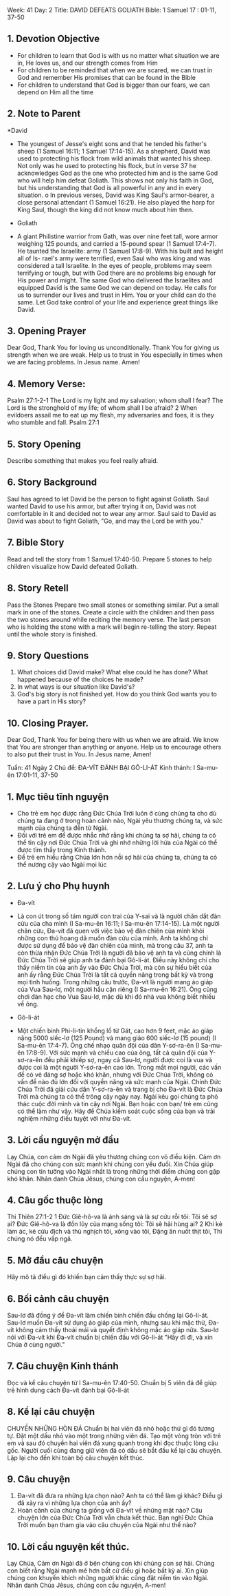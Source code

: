 Week: 41
Day: 2
Title: DAVID DEFEATS GOLIATH
Bible: 1 Samuel 17 : 01-11, 37-50

## 1. Devotion Objective
- For children to learn that God is with us no matter what situation we are in, He loves us, and our strength comes from Him
- For children to be reminded that when we are scared, we can trust in God and remember His promises that can be found in the Bible
- For children to understand that God is bigger than our fears, we can depend on Him all the time

## 2. Note to Parent
*David
- The youngest of Jesse's eight sons and that he tended his father's sheep (1 Samuel 16:11; 1 Samuel 17:14-15). As a shepherd, David was used to protecting his flock from wild animals that wanted his sheep. Not only was he used to protecting his flock, but in verse 37 he acknowledges God as the one who protected him and is the same God who will help him defeat Goliath. This shows not only his faith in God, but his understanding that God is all powerful in any and in every situation. o In previous verses, David was King Saul's armor-bearer, a close personal attendant (1 Samuel 16:21). He also played the harp for King Saul, though the king did not know much about him then.
* Goliath
- A giant Philistine warrior from Gath, was over nine feet tall, wore armor weighing 125 pounds, and carried a 15-pound spear (1 Samuel 17:4-7). He taunted the Israelite: army (1 Samuel 17:8-9). With his built and height all of Is- rael's army were terrified, even Saul who was king and was considered a tall Israelite. In the eyes of people, problems may seem terrifying or tough, but with God there are no problems big enough for His power and might. The same God who delivered the Israelites and equipped David is the same God we can depend on today. He calls for us to surrender our lives and trust in Him. You or your child can do the same. Let God take control of your life and experience great things like David.

## 3. Opening Prayer
Dear God, Thank You for loving us unconditionally. Thank You for giving us strength when we are weak. Help us to trust in You especially in times when we are facing problems. In Jesus name. Amen!

## 4. Memory Verse:
Psalm 27:1-2-1 The Lord is my light and my salvation; whom shall I fear? The Lord is the stronghold of my life; of whom shall I be afraid? 2 When evildoers assail me to eat up my flesh, my adversaries and foes, it is they who stumble and fall. Psalm 27:1

## 5. Story Opening
Describe something that makes you feel really afraid.

## 6. Story Background
Saul has agreed to let David be the person to fight against Goliath. Saul wanted David to use his armor, but after trying it on, David was not comfortable in it and decided not to wear any armor. Saul said to David as David was about to fight Goliath, "Go, and may the Lord be with you."

## 7. Bible Story
Read and tell the story from 1 Samuel 17:40-50. Prepare 5 stones to help children visualize how David defeated Goliath.

## 8. Story Retell
Pass the Stones Prepare two small stones or something similar. Put a small mark in one of the stones. Create a circle with the children and then pass the two stones around while reciting the memory verse. The last person who is holding the stone with a mark will begin re-telling the story. Repeat until the whole story is finished.


## 9. Story Questions
1. What choices did David make? What else could he has done? What happened because of the choices he made?
2. In what ways is our situation like David's?
3. God's big story is not finished yet. How do you think God wants you to have a part in His story?

## 10. Closing Prayer.
Dear God, Thank You for being there with us when we are afraid. We know that You are stronger than anything or anyone. Help us to encourage others to also put their trust in You. In Jesus name, Amen!



Tuần: 41
Ngày 2
Chủ đề: ĐA-VÍT ĐÁNH BẠI GÔ-LI-ÁT
Kinh thánh: I Sa-mu-ên 17:01-11, 37-50

## 1. Mục tiêu tĩnh nguyện
- Cho trẻ em học được rằng Đức Chúa Trời luôn ở cùng chúng ta cho dù chúng ta đang ở trong hoàn cảnh nào, Ngài yêu thương chúng ta, và sức mạnh của chúng ta đến từ Ngài.
- Đối với trẻ em để được nhắc nhở rằng khi chúng ta sợ hãi, chúng ta có thể tin cậy nơi Đức Chúa Trời và ghi nhớ những lời hứa của Ngài có thể được tìm thấy trong Kinh thánh.
- Để trẻ em hiểu rằng Chúa lớn hơn nỗi sợ hãi của chúng ta, chúng ta có thể nương cậy vào Ngài mọi lúc

## 2. Lưu ý cho Phụ huynh
* Đa-vít
- Là con út trong số tám người con trai của Y-sai và là người chăn dắt đàn cừu của cha mình (I Sa-mu-ên 16:11; I Sa-mu-ên 17:14-15). Là một người chăn cừu, Đa-vít đã quen với việc bảo vệ đàn chiên của mình khỏi những con thú hoang dã muốn đàn cừu của mình. Anh ta không chỉ được sử dụng để bảo vệ đàn chiên của mình, mà trong câu 37, anh ta còn thừa nhận Đức Chúa Trời là người đã bảo vệ anh ta và cũng chính là Đức Chúa Trời sẽ giúp anh ta đánh bại Gô-li-át. Điều này không chỉ cho thấy niềm tin của anh ấy vào Đức Chúa Trời, mà còn sự hiểu biết của anh ấy rằng Đức Chúa Trời là tất cả quyền năng trong bất kỳ và trong mọi tình huống. Trong những câu trước, Đa-vít là người mang áo giáp của Vua Sau-lơ, một người hầu cận riêng (I Sa-mu-ên 16:21). Ông cũng chơi đàn hạc cho Vua Sau-lơ, mặc dù khi đó nhà vua không biết nhiều về ông.
* Gô-li-át
- Một chiến binh Phi-li-tin khổng lồ từ Gát, cao hơn 9 feet, mặc áo giáp nặng 5000 siếc-lơ (125 Pound) và mang giáo 600 siếc-lơ (15 pound) (I Sa-mu-ên 17:4-7). Ông chế nhạo quân đội của dân Y-sơ-ra-ên (I Sa-mu-ên 17:8-9). Với sức mạnh và chiều cao của ông, tất cả quân đội của Y-sơ-ra-ên đều phải khiếp sợ, ngay cả Sau-lơ, người được coi là vua và được coi là một người Y-sơ-ra-ên cao lớn. Trong mắt mọi người, các vấn đề có vẻ đáng sợ hoặc khó khăn, nhưng với Đức Chúa Trời, không có vấn đề nào đủ lớn đối với quyền năng và sức mạnh của Ngài. Chính Đức Chúa Trời đã giải cứu dân Y-sơ-ra-ên và trang bị cho Đa-vít là Đức Chúa Trời mà chúng ta có thể trông cậy ngày nay. Ngài kêu gọi chúng ta phó thác cuộc đời mình và tin cậy nơi Ngài. Bạn hoặc con bạn/ trẻ em cũng có thể làm như vậy. Hãy để Chúa kiểm soát cuộc sống của bạn và trải nghiệm những điều tuyệt vời như Đa-vít.

## 3. Lời cầu nguyện mở đầu
Lạy Chúa, con cảm ơn Ngài đã yêu thương chúng con vô điều kiện. Cảm ơn Ngài đã cho chúng con sức mạnh khi chúng con yếu đuối. Xin Chúa giúp chúng con tin tưởng vào Ngài nhất là trong những thời điểm chúng con gặp khó khăn. Nhân danh Chúa Jêsus, chúng con cầu nguyện, A-men!

## 4. Câu gốc thuộc lòng
Thi Thiên 27:1-2
1 Đức Giê-hô-va là ánh sáng và là sự cứu rỗi tôi: Tôi sẽ sợ ai? Đức Giê-hô-va là đồn lũy của mạng sống tôi: Tôi sẽ hãi hùng ai? 2 Khi kẻ làm ác, kẻ cừu địch và thù nghịch tôi, xông vào tôi, Đặng ăn nuốt thịt tôi, Thì chúng nó đều vấp ngã.

## 5. Mở đầu câu chuyện
Hãy mô tả điều gì đó khiến bạn cảm thấy thực sự sợ hãi.

## 6. Bối cảnh câu chuyện
Sau-lơ đã đồng ý để Đa-vít làm chiến binh chiến đấu chống lại Gô-li-át. Sau-lơ muốn Đa-vít sử dụng áo giáp của mình, nhưng sau khi mặc thử, Đa-vít không cảm thấy thoải mái và quyết định không mặc áo giáp nữa. Sau-lơ nói với Đa-vít khi Đa-vít chuẩn bị chiến đấu với Gô-li-át "Hãy đi đi, và xin Chúa ở cùng người."

## 7. Câu chuyện Kinh thánh
Đọc và kể câu chuyện từ I Sa-mu-ên 17:40-50. Chuẩn bị 5 viên đá để giúp trẻ hình dung cách Đa-vít đánh bại Gô-li-át

## 8. Kể lại câu chuyện
CHUYỀN NHỮNG HÒN ĐÁ
Chuẩn bị hai viên đá nhỏ hoặc thứ gì đó tương tự. Đặt một dấu nhỏ vào một trong những viên đá. Tạo một vòng tròn với trẻ em và sau đó chuyền hai viên đá xung quanh trong khi đọc thuộc lòng câu gốc. Người cuối cùng đang giữ viên đá có dấu sẽ bắt đầu kể lại câu chuyện. Lặp lại cho đến khi toàn bộ câu chuyện kết thúc.


## 9. Câu chuyện
1. Đa-vít đã đưa ra những lựa chọn nào? Anh ta có thể làm gì khác? Điều gì đã xảy ra vì những lựa chọn của anh ấy?
2. Hoàn cảnh của chúng ta giống với Đa-vít về những mặt nào?
Câu chuyện lớn của Đức Chúa Trời vẫn chưa kết thúc. Bạn nghĩ Đức Chúa Trời muốn bạn tham gia vào câu chuyện của Ngài như thế nào?

## 10. Lời cầu nguyện kết thúc.
Lạy Chúa, Cảm ơn Ngài đã ở bên chúng con khi chúng con sợ hãi. Chúng con biết rằng Ngài mạnh mẽ hơn bất cứ điều gì hoặc bất kỳ ai. Xin giúp chúng con khuyến khích những người khác cũng đặt niềm tin vào Ngài. Nhân danh Chúa Jêsus, chúng con cầu nguyện, A-men!